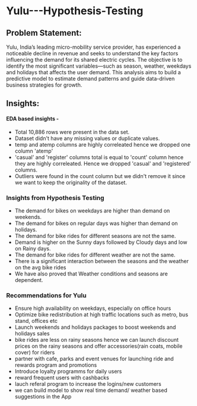 # Yulu---Hypothesis-Testing
## Problem Statement:
Yulu, India’s leading micro-mobility service provider, has experienced a noticeable decline in revenue and seeks to understand the key factors influencing the demand for its shared electric cycles. The objective is to identify the most significant variables—such as season, weather, weekdays and holidays that affects the user demand. This analysis aims to build a predictive model to estimate demand patterns and guide data-driven business strategies for growth.

## Insights:
#### **EDA based insights -**
* Total 10,886 rows were present in the data set.
* Dataset didn't have any missing values or duplicate values.
* temp and atemp columns are highly correleated hence we dropped one column 'atemp'
* 'casual' and 'register' columns total is equal to 'count' column hence they are highly correleated. Hence we dropped 'casual' and 'registered' columns.
* Outliers were found in the count column but we didn't remove it since we want to keep the originality of the dataset. 

### **Insights from Hypothesis Testing**
* The demand for bikes on weekdays are higher than demand on weekends.
* The demand for bikes on regular days was higher than demand on holidays.
* The demand for bike rides for different seasons are not the same.
* Demand is higher on the Sunny days followed by Cloudy days and low on Rainy days.
* The demand for bike rides for different weather are not the same.
* There is a significant interaction between the seasons and the weather on the avg bike rides
* We have also proved that Weather conditions and seasons are dependent.

### **Recommendations for Yulu**
* Ensure high availability on weekdays, especially on office hours
* Optimize bike redistribution at high traffic locations such as metro, bus stand, offices etc
* Launch weekends and holidays packages to boost weekends and holidays sales
* bike rides are less on rainy seasons hence we can launch discount prices on the rainy seasons and offer accessories(rain coats, mobile cover) for riders
* partner with cafe, parks and event venues for launching ride and rewards program and promotions
* Introduce loyalty programms for daily users
* reward frequent users with cashbacks 
* lauch referal program to increase the logins/new customers
* we can build model to show real time demand/ weather based suggestions in the App

